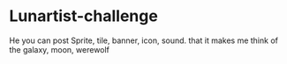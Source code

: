 # Lunartist-challenge
He you can post Sprite, tile, banner, icon, sound. that it makes me think of the galaxy, moon, werewolf

